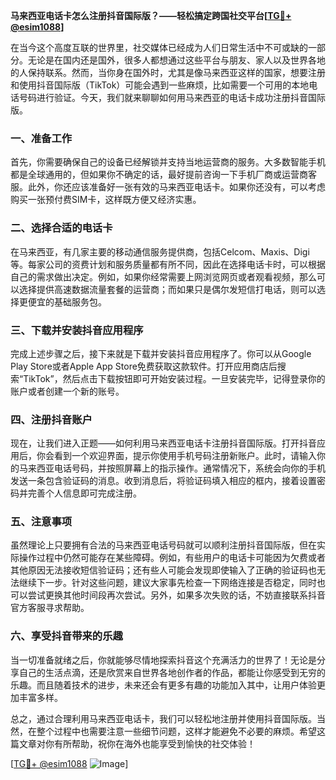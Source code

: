 **马来西亚电话卡怎么注册抖音国际版？——轻松搞定跨国社交平台[[TG💪+ @esim1088](https://t.me/s/esim1088)]**

在当今这个高度互联的世界里，社交媒体已经成为人们日常生活中不可或缺的一部分。无论是在国内还是国外，很多人都想通过这些平台与朋友、家人以及世界各地的人保持联系。然而，当你身在国外时，尤其是像马来西亚这样的国家，想要注册和使用抖音国际版（TikTok）可能会遇到一些麻烦，比如需要一个可用的本地电话号码进行验证。今天，我们就来聊聊如何用马来西亚的电话卡成功注册抖音国际版。

### 一、准备工作

首先，你需要确保自己的设备已经解锁并支持当地运营商的服务。大多数智能手机都是全球通用的，但如果你不确定的话，最好提前咨询一下手机厂商或运营商客服。此外，你还应该准备好一张有效的马来西亚电话卡。如果你还没有，可以考虑购买一张预付费SIM卡，这样既方便又经济实惠。

### 二、选择合适的电话卡

在马来西亚，有几家主要的移动通信服务提供商，包括Celcom、Maxis、Digi等。每家公司的资费计划和服务质量都有所不同，因此在选择电话卡时，可以根据自己的需求做出决定。例如，如果你经常需要上网浏览网页或者观看视频，那么可以选择提供高速数据流量套餐的运营商；而如果只是偶尔发短信打电话，则可以选择更便宜的基础服务包。

### 三、下载并安装抖音应用程序

完成上述步骤之后，接下来就是下载并安装抖音应用程序了。你可以从Google Play Store或者Apple App Store免费获取这款软件。打开应用商店后搜索“TikTok”，然后点击下载按钮即可开始安装过程。一旦安装完毕，记得登录你的账户或者创建一个新的账号。

### 四、注册抖音账户

现在，让我们进入正题——如何利用马来西亚电话卡注册抖音国际版。打开抖音应用后，你会看到一个欢迎界面，提示你使用手机号码注册新账户。此时，请输入你的马来西亚电话号码，并按照屏幕上的指示操作。通常情况下，系统会向你的手机发送一条包含验证码的消息。收到消息后，将验证码填入相应的框内，接着设置密码并完善个人信息即可完成注册。

### 五、注意事项

虽然理论上只要拥有合法的马来西亚电话号码就可以顺利注册抖音国际版，但在实际操作过程中仍然可能存在某些障碍。例如，有些用户的电话卡可能因为欠费或者其他原因无法接收短信验证码；还有些人可能会发现即使输入了正确的验证码也无法继续下一步。针对这些问题，建议大家事先检查一下网络连接是否稳定，同时也可以尝试更换其他时间段再次尝试。另外，如果多次失败的话，不妨直接联系抖音官方客服寻求帮助。

### 六、享受抖音带来的乐趣

当一切准备就绪之后，你就能够尽情地探索抖音这个充满活力的世界了！无论是分享自己的生活点滴，还是欣赏来自世界各地创作者的作品，都能让你感受到无穷的乐趣。而且随着技术的进步，未来还会有更多有趣的功能加入其中，让用户体验更加丰富多样。

总之，通过合理利用马来西亚电话卡，我们可以轻松地注册并使用抖音国际版。当然，在整个过程中也需要注意一些细节问题，这样才能避免不必要的麻烦。希望这篇文章对你有所帮助，祝你在海外也能享受到愉快的社交体验！

[[TG💪+ @esim1088](https://t.me/s/esim1088) ![Image](https://i.postimg.cc/4NQfJmqS/Snipaste-2025-05-13-00-14-12.png)]